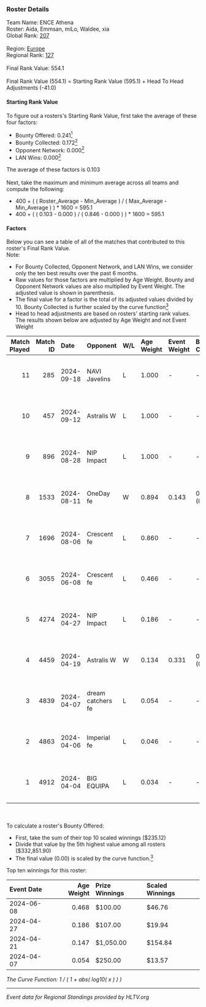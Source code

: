 ### Roster Details<br />
Team Name: ENCE Athena<br />
Roster: Aida, Emmsan, miLo, Waldee, xia<br />
Global Rank: [207](../../standings_global_2024_09_26.md)<br />
<br />
Region: [Europe]( ../../standings_europe_2024_09_26.md)<br />
Regional Rank: [127]( ../../standings_europe_2024_09_26.md)<br />
<br />
Final Rank Value:  554.1<br />
<br />
Final Rank Value (554.1) = Starting Rank Value (595.1) + Head To Head Adjustments (-41.0)<br />

#### Starting Rank Value<br />
To figure out a rosters's Starting Rank Value, first take the average of these four factors:<br />
- Bounty Offered: 0.241[<sup>1</sup>](#table2)
- Bounty Collected: 0.172[<sup>2</sup>](#table1)
- Opponent Network: 0.000[<sup>2</sup>](#table1)
- LAN Wins: 0.000[<sup>2</sup>](#table1)

The average of these factors is 0.103<br />
<br />
Next, take the maximum and minimum average across all teams and compute the following:<br />
- 400 + ( ( Roster_Average - Min_Average ) / ( Max_Average - Min_Average ) ) * 1600 = 595.1
- 400 + ( ( 0.103 - 0.000 ) / ( 0.846 - 0.000 ) ) * 1600 = 595.1


#### Factors<br />
Below you can see a table of all of the matches that contributed to this roster's Final Rank Value.<br />
Note:<br />

- For Bounty Collected, Opponent Network, and LAN Wins, we consider only the ten best results over the past 6 months.
- Raw values for those factors are multiplied by Age Weight. Bounty and Opponent Network values are also multiplied by Event Weight. The adjusted value is shown in parenthesis.
- The final value for a factor is the total of its adjusted values divided by 10. Bounty Collected is further scaled by the curve function[<sup>3</sup>](#curveFunction)
- Head to head adjustments are based on rosters' starting rank values. The results shown below are adjusted by Age Weight and not Event Weight
<span id="table1"></span><br />


| Match Played | Match ID | Date       | Opponent          | W/L | Age Weight | Event Weight | Bounty Collected | Opponent Network | LAN Wins  | H2H Adj. | Roster                              |
| -: | -: | :- | :- | :- | :- | :- | :- | :- | :- | -: | :- |
|           11 |      285 | 2024-09-18 | NAVI Javelins     | L   | 1.000      | -            | -                | -                | -         |    -6.19 | Aida, Emmsan, miLo, Waldee, xia     |
|           10 |      457 | 2024-09-12 | Astralis W        | L   | 1.000      | -            | -                | -                | -         |   -14.01 | Aida, Emmsan, miLo, Waldee, xia     |
|            9 |      896 | 2024-08-28 | NIP Impact        | L   | 1.000      | -            | -                | -                | -         |   -11.06 | Aida, Emmsan, miLo, Waldee, xia     |
|            8 |     1533 | 2024-08-11 | OneDay fe         | W   | 0.894      | 0.143        | 0.001 (0.000)    | 0.000 (0.000)    | 0 (0.000) |    10.97 | Aida, Emmsan, miLo, Waldee, xia     |
|            7 |     1696 | 2024-08-06 | Crescent fe       | L   | 0.860      | -            | -                | -                | -         |   -11.98 | Aida, Emmsan, miLo, Waldee, xia     |
|            6 |     3055 | 2024-06-08 | Crescent fe       | L   | 0.466      | -            | -                | -                | -         |    -6.77 | Aida, Emmsan, Mileyyy, miLo, Waldee |
|            5 |     4274 | 2024-04-27 | NIP Impact        | L   | 0.186      | -            | -                | -                | -         |    -2.29 | Aida, Emmsan, miLo, Waldee, xia     |
|            4 |     4459 | 2024-04-19 | Astralis W        | W   | 0.134      | 0.331        | 0.000 (0.000)    | 0.003 (0.000)    | 0 (0.000) |     1.61 | Aida, Emmsan, miLo, Waldee, xia     |
|            3 |     4839 | 2024-04-07 | dream catchers fe | L   | 0.054      | -            | -                | -                | -         |    -0.62 | Aida, Emmsan, miLo, Waldee, xia     |
|            2 |     4863 | 2024-04-06 | Imperial fe       | L   | 0.046      | -            | -                | -                | -         |    -0.26 | Aida, Emmsan, miLo, Waldee, xia     |
|            1 |     4912 | 2024-04-04 | BIG EQUIPA        | L   | 0.034      | -            | -                | -                | -         |    -0.40 | Aida, Emmsan, miLo, Waldee, xia     |

<br />
<span id="table2"></span><br />
To calculate a roster's Bounty Offered:<br />

- First, take the sum of their top 10 scaled winnings ($235.12)
- Divide that value by the 5th highest value among all rosters ($332,851.90)
- The final value (0.00) is scaled by the curve function.[<sup>3</sup>](#curveFunction)

Top ten winnings for this roster:<br />

| Event Date | Age Weight | Prize Winnings | Scaled Winnings |
| :- | -: | :- | :- |
| 2024-06-08 |      0.468 | $100.00        | $46.76          |
| 2024-04-27 |      0.186 | $107.00        | $19.94          |
| 2024-04-21 |      0.147 | $1,050.00      | $154.84         |
| 2024-04-07 |      0.054 | $250.00        | $13.57          |


<span id="curveFunction"></span>_The Curve Function: 1 / ( 1 + abs( log10( x ) ) )_<br />

---
_Event data for Regional Standings provided by HLTV.org_<br />
